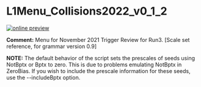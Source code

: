 # L1Menu_Collisions2022_v0_1_2

[![online preview](https://img.shields.io/badge/Online%20preview-click%20here-blue)](https://htmlpreview.github.io/?https://github.com/priyasajid/L1MenuRun3/blob/master/development/L1Menu_Collisions2022_v0_1_2/L1Menu_Collisions2022_v0_1_2.html)

**Comment:** Menu for November 2021 Trigger Review for Run3. [Scale set reference, for grammar version 0.9]

**NOTE:** The default behavior of the script sets the prescales of seeds using NotBptx or Bptx to zero. This is due to problems emulating NotBptx in ZeroBias. If you wish to include the prescale information for these seeds, use the --includeBptx option.
